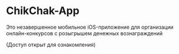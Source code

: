 # ChikChak-App

Это незавершенное мобильное iOS-приложение для организации онлайн-конкурсов с розыгрышем денежных вознаграждений

(Доступ открыт для ознакомления)
